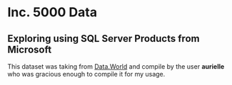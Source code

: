 # Inc. 5000 Data
## Exploring using SQL Server Products from Microsoft

This dataset was taking from [Data.World](https://data.world/aurielle/inc-5000-europe-2018) and compile by the user **aurielle** who was gracious enough to compile it for my usage.
